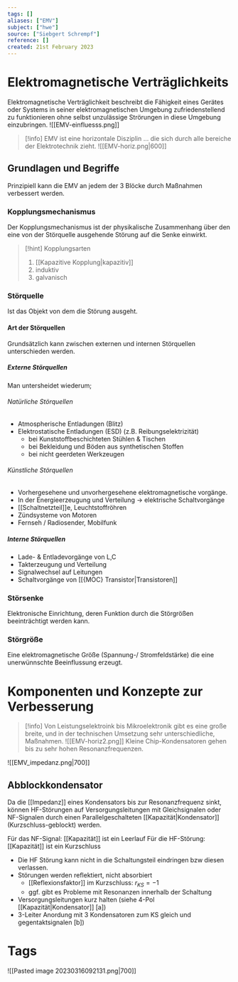 ```yaml
---
tags: []
aliases: ["EMV"]
subject: ["hwe"]
source: ["Siebgert Schrempf"]
reference: []
created: 21st February 2023
---
```


# Elektromagnetische Verträglichkeits
Elektromagnetische Verträglichkeit beschreibt die Fähigkeit eines Gerätes oder Systems in seiner elektromagnetischen Umgebung zufriedenstellend zu funktionieren ohne selbst unzulässige Strörungen in diese Umgebung einzubringen.
![[EMV-einfluesss.png]]
> [!info] EMV ist eine horizontale Disziplin
> ... die sich durch alle bereiche der Elektrotechnik zieht.
> ![[EMV-horiz.png|600]]
## Grundlagen und Begriffe

Prinzipiell kann die EMV an jedem der 3 Blöcke durch Maßnahmen verbessert werden.
### Kopplungsmechanismus
Der Kopplungsmechanismus ist der physikalische Zusammenhang über den eine von der Störquelle ausgehende Störung auf die Senke einwirkt.

> [!hint] Kopplungsarten
> 1. [[Kapazitive Kopplung|kapazitiv]]
> 2. induktiv
> 3. galvanisch
> 

### Störquelle
Ist das Objekt von dem die Störung ausgeht.
#### Art der Störquellen
Grundsätzlich kann zwischen externen und internen Störquellen unterschieden werden.
##### Externe Störquellen
Man untersheidet wiederum;
###### Natürliche Störquellen
- Atmospherische Entladungen (Blitz)
- Elektrostatische Entladungen (ESD) (z.B. Reibungselektrizität)
	- bei Kunststoffbeschichteten Stühlen & Tischen
	- bei Bekleidung und Böden aus synthetischen Stoffen
	- bei nicht geerdeten Werkzeugen
###### Künstliche Störquellen
- Vorhergesehene und unvorhergesehene elektromagnetische vorgänge.
- In der Energieerzeugung und Verteilung → elektrische Schaltvorgänge
- [[Schaltnetzteil]]e, Leuchtstoffröhren
- Zündsysteme von Motoren
- Fernseh / Radiosender, Mobilfunk

##### Interne Störquellen
- Lade- & Entladevorgänge von L,C
- Takterzeugung und Verteilung
- Signalwechsel auf Leitungen
- Schaltvorgänge von [[{MOC} Transistor|Transistoren]]

### Störsenke
Elektronische Einrichtung, deren Funktion durch die Störgrößen beeinträchtigt werden kann.

### Störgröße
Eine elektromagnetische Größe (Spannung-/ Stromfeldstärke) die eine unerwünnschte Beeinflussung erzeugt.

# Komponenten und Konzepte zur Verbesserung
> [!info] Von Leistungselektroink bis Mikroelektronik gibt es eine große breite, und in der technischen Umsetzung sehr unterschiedliche, Maßnahmen.
> ![[EMV-horiz2.png]]
> Kleine Chip-Kondensatoren gehen bis zu sehr hohen Resonanzfrequenzen.

![[EMV_impedanz.png|700]]

## Abblockkondensator
Da die [[Impedanz]] eines Kondensators bis zur Resonanzfrequenz sinkt, können HF-Störungen auf Versorgungsleitungen mit Gleichsignalen oder NF-Signalen durch einen Parallelgeschalteten [[Kapazität|Kondensator]] (Kurzschluss-geblockt) werden.

Für das NF-Signal: [[Kapazität]] ist ein Leerlauf
Für die HF-Störung: [[Kapazität]] ist ein Kurzschluss

- Die HF Störung kann nicht in die Schaltungsteil eindringen bzw diesen verlassen.
- Störungen werden reflektiert, nicht absorbiert
	- [[Reflexionsfaktor]] im Kurzschluss: $r_{KS}=-1$
	- ggf. gibt es Probleme mit Resonanzen innerhalb der Schaltung
- Versorgungsleitungen kurz halten (siehe 4-Pol [[Kapazität|Kondensator]] [a])
- 3-Leiter Anordung mit 3 Kondensatoren zum KS gleich und gegentaktsignalen [b])
# Tags
![[Pasted image 20230316092131.png|700]]